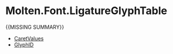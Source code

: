 ﻿  
# Molten.Font.LigatureGlyphTable
{{MISSING SUMMARY}}
  
*  [CaretValues](docs/Molten.Font/Molten/Font/LigatureGlyphTable/CaretValues.md)  
*  [GlyphID](docs/Molten.Font/Molten/Font/LigatureGlyphTable/GlyphID.md)